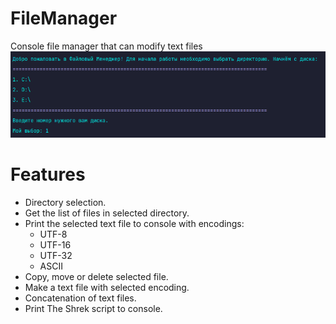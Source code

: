 # FileManager
Console file manager that can modify text files
![App Image](images/AppView.PNG)
# Features
* Directory selection.
* Get the list of files in selected directory.
* Print the selected text file to console with encodings:
    * UTF-8
    * UTF-16
    * UTF-32
    * ASCII
* Copy, move or delete selected file.
* Make a text file with selected encoding.
* Concatenation of text files.
* Print The Shrek script to console.